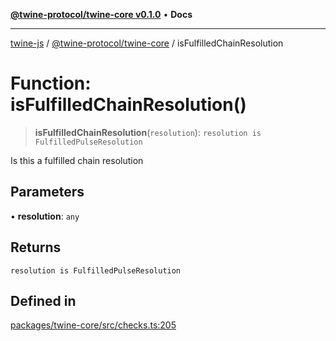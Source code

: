 [**@twine-protocol/twine-core v0.1.0**](../index.md) • **Docs**

***

[twine-js](../../../index.md) / [@twine-protocol/twine-core](../index.md) / isFulfilledChainResolution

# Function: isFulfilledChainResolution()

> **isFulfilledChainResolution**(`resolution`): `resolution is FulfilledPulseResolution`

Is this a fulfilled chain resolution

## Parameters

• **resolution**: `any`

## Returns

`resolution is FulfilledPulseResolution`

## Defined in

[packages/twine-core/src/checks.ts:205](https://github.com/twine-protocol/twine-js/blob/afcd6a4191783e38a824b15e0910dbcaa4196a95/packages/twine-core/src/checks.ts#L205)
